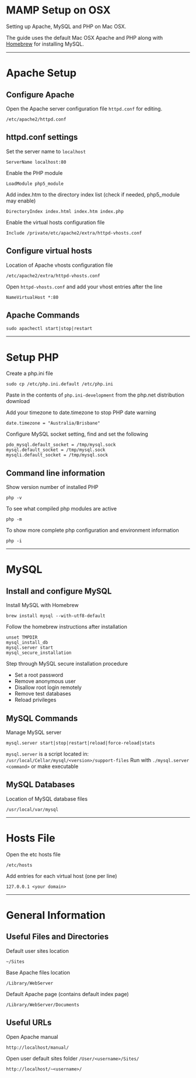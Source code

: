 
# MAMP Setup on OSX

Setting up Apache, MySQL and PHP on Mac OSX. 

The guide uses the default Mac OSX Apache and PHP along with [Homebrew](http://mxcl.github.com/homebrew/) for installing MySQL.

-----------------------------------------------------------------------------

# Apache Setup

## Configure Apache

Open the Apache server configuration file `httpd.conf` for editing.

    /etc/apache2/httpd.conf

## httpd.conf settings

Set the server name to `localhost`

    ServerName localhost:80

Enable the PHP module

    LoadModule php5_module

Add index.htm to the directory index list (check if needed, php5_module may enable)

    DirectoryIndex index.html index.htm index.php

Enable the virtual hosts configuration file

    Include /private/etc/apache2/extra/httpd-vhosts.conf

## Configure virtual hosts

Location of Apache vhosts configuration file

    /etc/apache2/extra/httpd-vhosts.conf

Open `httpd-vhosts.conf` and add your vhost entries after the line

    NameVirtualHost *:80

## Apache Commands

    sudo apachectl start|stop|restart

-----------------------------------------------------------------------------

# Setup PHP

Create a php.ini file

    sudo cp /etc/php.ini.default /etc/php.ini

Paste in the contents of `php.ini-development` from the php.net distribution download

Add your timezone to date.timezone to stop PHP date warning
    
    date.timezone = "Australia/Brisbane"

Configure MySQL socket setting, find and set the following
    
    pdo_mysql.default_socket = /tmp/mysql.sock
    mysql.default_socket = /tmp/mysql.sock
    mysqli.default_socket = /tmp/mysql.sock

## Command line information

Show version number of installed PHP

    php -v

To see what compiled php modules are active

    php -m

To show more complete php configuration and environment information

    php -i

-----------------------------------------------------------------------------

# MySQL

## Install and configure MySQL

Install MySQL with Homebrew

    brew install mysql --with-utf8-default  
    
Follow the homebrew instructions after installation

    unset TMPDIR
    mysql_install_db
    mysql.server start
    mysql_secure_installation
    
Step through MySQL secure installation procedure

* Set a root password
* Remove anonymous user
* Disallow root login remotely
* Remove test databases
* Reload privileges

## MySQL Commands

Manage MySQL server

    mysql.server start|stop|restart|reload|force-reload|stats

`mysql.server` is a script located in: `/usr/local/Cellar/mysql/<version>/support-files`
Run with `./mysql.server <command>` or make executable

## MySQL Databases

Location of MySQL database files

    /usr/local/var/mysql

-----------------------------------------------------------------------------

# Hosts File

Open the etc hosts file

    /etc/hosts

Add entries for each virtual host (one per line)

    127.0.0.1 <your domain>

-----------------------------------------------------------------------------

# General Information

## Useful Files and Directories

Default user sites location
    
    ~/Sites

Base Apache files location

    /Library/WebServer

Default Apache page (contains default index page)

    /Library/WebServer/Documents

## Useful URLs

Open Apache manual

    http://localhost/manual/

Open user default sites folder `/User/<username>/Sites/`

    http://localhost/~<username>/
